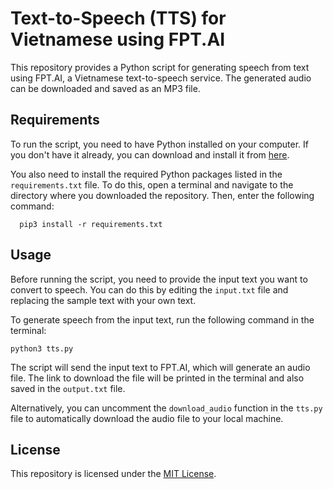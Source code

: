 # Text-to-Speech (TTS) for Vietnamese using FPT.AI

This repository provides a Python script for generating speech from text using FPT.AI, a Vietnamese text-to-speech service. The generated audio can be downloaded and saved as an MP3 file.

## Requirements

To run the script, you need to have Python installed on your computer. If you don't have it already, you can download and install it from [here](https://www.python.org/downloads/).

You also need to install the required Python packages listed in the `requirements.txt` file. To do this, open a terminal and navigate to the directory where you downloaded the repository. Then, enter the following command:
```
  pip3 install -r requirements.txt
```

## Usage

Before running the script, you need to provide the input text you want to convert to speech. You can do this by editing the `input.txt` file and replacing the sample text with your own text.

To generate speech from the input text, run the following command in the terminal:
```
python3 tts.py
```

The script will send the input text to FPT.AI, which will generate an audio file. The link to download the file will be printed in the terminal and also saved in the `output.txt` file.

Alternatively, you can uncomment the `download_audio` function in the `tts.py` file to automatically download the audio file to your local machine.

## License

This repository is licensed under the [MIT License](LICENSE).
